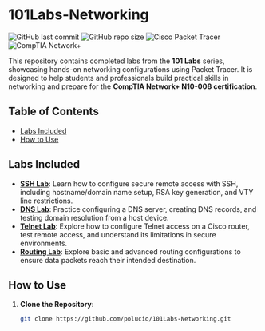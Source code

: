 # 101Labs-Networking
![GitHub last commit](https://img.shields.io/github/last-commit/polucio/101Labs-Networking)
![GitHub repo size](https://img.shields.io/github/repo-size/polucio/101Labs-Networking)
![Cisco Packet Tracer](https://img.shields.io/badge/Tool-Cisco%20Packet%20Tracer-blue)
![CompTIA Network+](https://img.shields.io/badge/Certification-Network%2B-red)

This repository contains completed labs from the **101 Labs** series, showcasing hands-on networking configurations using Packet Tracer. It is designed to help students and professionals build practical skills in networking and prepare for the **CompTIA Network+ N10-008 certification**.

## Table of Contents
- [Labs Included](#labs-included)
- [How to Use](#how-to-use)

## Labs Included
- **[SSH Lab](SSH-Lab/)**: Learn how to configure secure remote access with SSH, including hostname/domain name setup, RSA key generation, and VTY line restrictions.
- **[DNS Lab](DNS-Lab/)**: Practice configuring a DNS server, creating DNS records, and testing domain resolution from a host device.
- **[Telnet Lab](Telnet-Lab/)**: Explore how to configure Telnet access on a Cisco router, test remote access, and understand its limitations in secure environments.
- **[Routing Lab](Routing-Lab/)**: Explore basic and advanced routing configurations to ensure data packets reach their intended destination.

## How to Use
1. **Clone the Repository**:
   ```bash
   git clone https://github.com/polucio/101Labs-Networking.git
